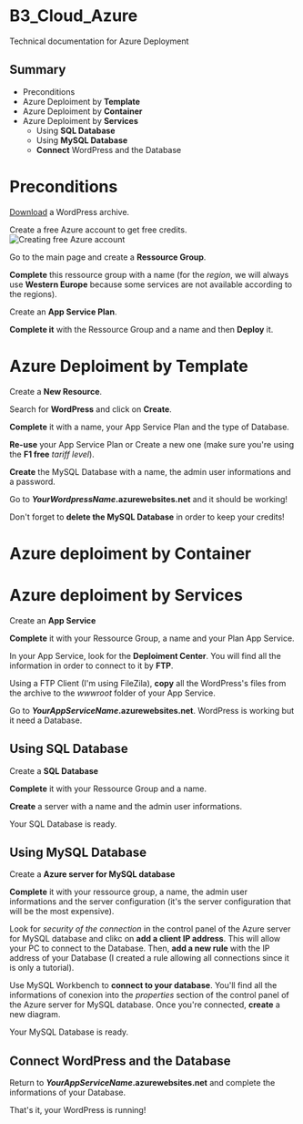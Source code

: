 # B3_Cloud_Azure
Technical documentation for Azure Deployment

## Summary
- Preconditions
- Azure Deploiment by **Template**
- Azure Deploiment by **Container**
- Azure Deploiment by **Services**
  - Using **SQL Database**
  - Using **MySQL Database**
  - **Connect** WordPress and the Database

# Preconditions
[Download](https://fr.wordpress.org/download/) a WordPress archive.

Create a free Azure account to get free credits.
![Creating free Azure account](https://github.com/xNero321/B3_Cloud_Azure.git/assets/prerequis/create_free)

Go to the main page and create a **Ressource Group**.

**Complete** this ressource group with a name (for the *region*, we will always use **Western Europe** because some services are not available according to the regions).

Create an **App Service Plan**.

**Complete it** with the Ressource Group and a name and then **Deploy** it.

# Azure Deploiment by Template
Create a **New Resource**.

Search for **WordPress** and click on **Create**.

**Complete** it with a name, your App Service Plan and the type of Database.

**Re-use** your App Service Plan or Create a new one (make sure you're using the **F1 free** *tariff level*).

**Create** the MySQL Database with a name, the admin user informations and a password.

Go to ***YourWordpressName*.azurewebsites.net** and it should be working!

Don't forget to **delete the MySQL Database** in order to keep your credits!

# Azure deploiment by Container

# Azure deploiment by Services

Create an **App Service**

**Complete** it with your Ressource Group, a name and your Plan App Service.

In your App Service, look for the **Deploiment Center**. You will find all the information in order to connect to it by **FTP**.

Using a FTP Client (I'm using FileZila), **copy** all the WordPress's files from the archive to the *wwwroot* folder of your App Service.

Go to ***YourAppServiceName*.azurewebsites.net**. WordPress is working but it need a Database.

## Using SQL Database

Create a **SQL Database**

**Complete** it with your Ressource Group and a name.

**Create** a server with a name and the admin user informations.

Your SQL Database is ready.

## Using MySQL Database

Create a **Azure server for MySQL database**

**Complete** it with your ressource group, a name, the admin user informations and the server configuration (it's the server configuration that will be the most expensive).

Look for *security of the connection* in the control panel of the Azure server for MySQL database and clikc on **add a client IP address**. This will allow your PC to connect to the Database. Then, **add a new rule** with the IP address of your Database (I created a rule allowing all connections since it is only a tutorial).

Use MySQL Workbench to **connect to your database**. You'll find all the informations of conexion into the *properties* section of the control panel of the Azure server for MySQL database. Once you're connected, **create** a new diagram.

Your MySQL Database is ready.

## Connect WordPress and the Database

Return to ***YourAppServiceName*.azurewebsites.net** and complete the informations of your Database.

That's it, your WordPress is running!

